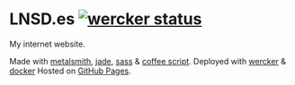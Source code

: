 # LNSD.es [![wercker status](https://app.wercker.com/status/ac150e65c3d7a4937a5b59f108747eae/s "wercker status")](https://app.wercker.com/project/bykey/ac150e65c3d7a4937a5b59f108747eae)

My internet website.

Made with [metalsmith][1], [jade][2], [sass][3] & [coffee script][4].
Deployed with [wercker][wr] & [docker][dk]
Hosted on [GitHub Pages][gh].

[1]:http://metalsmith.io/
[2]:http://jade-lang.com/
[3]:http://sass-lang.com/
[4]:http://coffeescript.org/
[wr]:http://wercker.com/
[dk]:https://www.docker.com/
[gh]:http://pages.github.com/
